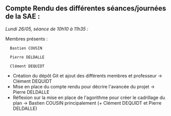 ## __Compte Rendu des différentes séances/journées de la SAE :__

  *Lundi 26/05, séance de 10h10 à 11h35 :*
  
  Membres présents : 
  
      Bastien COUSIN
      
      Pierre DELDALLE
      
      Clément DEQUIDT
    
- Création du dépôt Git et ajout des différents membres et professeur -> Clément DEQUIDT
- Mise en place du compte rendu pour décrire l'avancée du projet -> Pierre DELDALLE
- Réflexion sur la mise en place de l'agorithme pour créer le cadrillage du plan -> Bastien COUSIN principalement (+ Clément DEQUIDT et Pierre DELDALLE)
